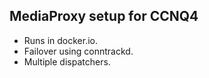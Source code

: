 MediaProxy setup for CCNQ4
--------------------------

* Runs in docker.io.
* Failover using conntrackd.
* Multiple dispatchers.
